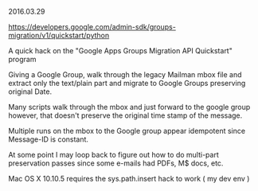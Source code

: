 2016.03.29

https://developers.google.com/admin-sdk/groups-migration/v1/quickstart/python

A quick hack on the "Google Apps Groups Migration API Quickstart" program

Giving a Google Group, walk through the legacy Mailman mbox file and extract only the text/plain part and migrate to Google Groups preserving original Date.

Many scripts walk through the mbox and just forward to the google group however, that doesn't preserve the original time stamp of the message.

Multiple runs on the mbox to the Google group appear idempotent since Message-ID is constant.

At some point I may loop back to figure out how to do multi-part preservation passes since some e-mails had PDFs, M$ docs, etc.

Mac OS X 10.10.5 requires the sys.path.insert hack to work ( my dev env ) 


